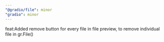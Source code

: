 ```yaml
---
"@gradio/file": minor
"gradio": minor
---
```


feat:Added remove button for every file in file preview, to remove individual file in gr.File()
